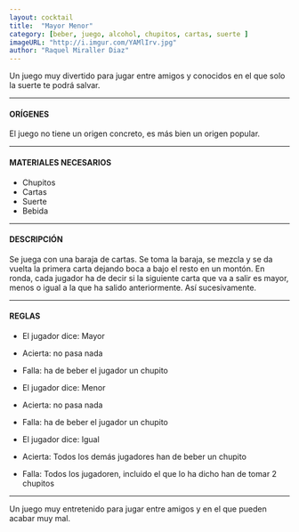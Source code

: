 ```yaml
---
layout: cocktail
title:  "Mayor Menor"
category: [beber, juego, alcohol, chupitos, cartas, suerte ]
imageURL: "http://i.imgur.com/YAMlIrv.jpg"
author: "Raquel Miraller Diaz"
---
```


Un juego muy divertido para jugar entre amigos y conocidos en el que solo la suerte te podrá salvar.

*******************************************************************

#### ORÍGENES
El juego no tiene un origen concreto, es más bien un origen popular.

*******************************************************************

#### MATERIALES NECESARIOS

- Chupitos
- Cartas
- Suerte
- Bebida

*******************************************************************

#### DESCRIPCIÓN

Se juega con una baraja de cartas. Se toma la baraja, se mezcla y se da vuelta la primera carta dejando boca a bajo el resto en un montón. En ronda, cada jugador ha de decir si la siguiente carta que va a salir es mayor, menos o igual a la que ha salido anteriormente. Así sucesivamente.

*******************************************************************

#### REGLAS

- El jugador dice: Mayor
- Acierta: no pasa nada
- Falla: ha de beber el jugador un chupito

- El jugador dice: Menor
- Acierta: no pasa nada
- Falla: ha de beber el jugador un chupito

- El jugador dice: Igual
- Acierta: Todos los demás jugadores han de beber un chupito
- Falla: Todos los jugadoren, incluido el que lo ha dicho han de tomar 2 chupitos

*******************************************************************

Un juego muy entretenido para jugar entre amigos y en el que pueden acabar muy mal.
